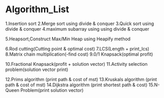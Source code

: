 # Algorithm_List

1.Insertion sort
2.Merge sort using divide & conquer
3.Quick sort using divide & conquer
4.maximum subarray using using divide & conquer

5.Heapsort,Construct Max/Min Heap using Heapify method

6.Rod cutting(Cutting point & optimal cost)
7.LCS(Length + print_lcs)
8.Matrix chain multiplication(-find cost)
9.0/1 Knapsack(optimal profit)

10.Fractional Knapsack(profit + solution vector)
11.Activity selection problem(solution vector print)

12.Prims algorithm (print path & cost of mst)
13.Kruskals algorithm (print path & cost of mst)
14.Dijkstra algorithm (print shortest path & cost)
15.N-Queen Problem(print solution vector)
